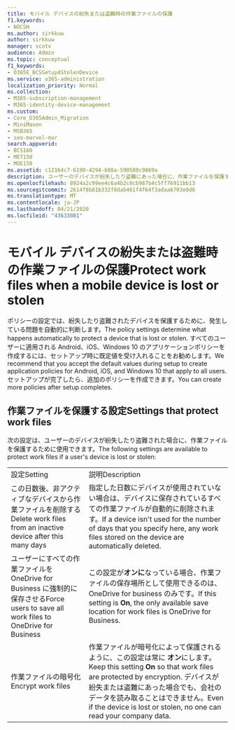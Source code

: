 ```yaml
---
title: モバイル デバイスの紛失または盗難時の作業ファイルの保護
f1.keywords:
- NOCSH
ms.author: sirkkuw
author: sirkkuw
manager: scotv
audience: Admin
ms.topic: conceptual
f1_keywords:
- O365E_BCSSetup4StolenDevice
ms.service: o365-administration
localization_priority: Normal
ms.collection:
- M365-subscription-management
- M365-identity-device-management
ms.custom:
- Core_O365Admin_Migration
- MiniMaven
- MSB365
- seo-marvel-mar
search.appverid:
- BCS160
- MET150
- MOE150
ms.assetid: c12164c7-6190-4294-b88a-590580c9869a
description: ユーザーのデバイスが紛失したり盗難にあった場合に、作業ファイルを保護するために Microsoft 365 for business で使用可能な設定について説明します。
ms.openlocfilehash: 8924a2c99ee4c6a4b2c0cb987b4c5ff76911bb13
ms.sourcegitcommit: 2614f8b81b332f8dab461f4f64f3adaa6703e0d6
ms.translationtype: MT
ms.contentlocale: ja-JP
ms.lasthandoff: 04/21/2020
ms.locfileid: "43633081"
---
```

# <a name="protect-work-files-when-a-mobile-device-is-lost-or-stolen"></a><span data-ttu-id="cca2e-103">モバイル デバイスの紛失または盗難時の作業ファイルの保護</span><span class="sxs-lookup"><span data-stu-id="cca2e-103">Protect work files when a mobile device is lost or stolen</span></span>

<span data-ttu-id="cca2e-104">ポリシーの設定では、紛失したり盗難されたデバイスを保護するために、発生している問題を自動的に判断します。</span><span class="sxs-lookup"><span data-stu-id="cca2e-104">The policy settings determine what happens automatically to protect a device that is lost or stolen.</span></span> <span data-ttu-id="cca2e-105">すべてのユーザーに適用される Android、iOS、Windows 10 のアプリケーションポリシーを作成するには、セットアップ時に既定値を受け入れることをお勧めします。</span><span class="sxs-lookup"><span data-stu-id="cca2e-105">We recommend that you accept the default values during setup to create application policies for Android, iOS, and Windows 10 that apply to all users.</span></span> <span data-ttu-id="cca2e-106">セットアップが完了したら、追加のポリシーを作成できます。</span><span class="sxs-lookup"><span data-stu-id="cca2e-106">You can create more policies after setup completes.</span></span>
  
## <a name="settings-that-protect-work-files"></a><span data-ttu-id="cca2e-107">作業ファイルを保護する設定</span><span class="sxs-lookup"><span data-stu-id="cca2e-107">Settings that protect work files</span></span>

<span data-ttu-id="cca2e-108">次の設定は、ユーザーのデバイスが紛失したり盗難された場合に、作業ファイルを保護するために使用できます。</span><span class="sxs-lookup"><span data-stu-id="cca2e-108">The following settings are available to protect work files if a user's device is lost or stolen:</span></span>
  
|||
|:-----|:-----|
|<span data-ttu-id="cca2e-109">設定</span><span class="sxs-lookup"><span data-stu-id="cca2e-109">Setting</span></span>  <br/> |<span data-ttu-id="cca2e-110">説明</span><span class="sxs-lookup"><span data-stu-id="cca2e-110">Description</span></span>  <br/> |
|<span data-ttu-id="cca2e-111">この日数後、非アクティブなデバイスから作業ファイルを削除する</span><span class="sxs-lookup"><span data-stu-id="cca2e-111">Delete work files from an inactive device after this many days</span></span>  <br/> |<span data-ttu-id="cca2e-112">指定した日数にデバイスが使用されていない場合は、デバイスに保存されているすべての作業ファイルが自動的に削除されます。</span><span class="sxs-lookup"><span data-stu-id="cca2e-112">If a device isn't used for the number of days that you specify here, any work files stored on the device are automatically deleted.</span></span>  <br/> |
|<span data-ttu-id="cca2e-113">ユーザーにすべての作業ファイルを OneDrive for Business に強制的に保存させる</span><span class="sxs-lookup"><span data-stu-id="cca2e-113">Force users to save all work files to OneDrive for Business</span></span>  <br/> |<span data-ttu-id="cca2e-114">この設定が**オンに**なっている場合、作業ファイルの保存場所として使用できるのは、OneDrive for business のみです。</span><span class="sxs-lookup"><span data-stu-id="cca2e-114">If this setting is **On**, the only available save location for work files is OneDrive for Business.</span></span>  <br/> |
|<span data-ttu-id="cca2e-115">作業ファイルの暗号化</span><span class="sxs-lookup"><span data-stu-id="cca2e-115">Encrypt work files</span></span>  <br/> |<span data-ttu-id="cca2e-116">作業ファイルが暗号化によって保護されるように、この設定は常に **オン**にします。</span><span class="sxs-lookup"><span data-stu-id="cca2e-116">Keep this setting **On** so that work files are protected by encryption.</span></span> <span data-ttu-id="cca2e-117">デバイスが紛失または盗難にあった場合でも、会社のデータを読み取ることはできません。</span><span class="sxs-lookup"><span data-stu-id="cca2e-117">Even if the device is lost or stolen, no one can read your company data.</span></span>  <br/> |
   

